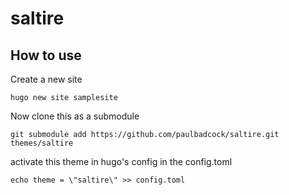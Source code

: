# saltire

## How to use

Create a new site

```shell
hugo new site samplesite
```

Now clone this as a submodule

```shell
git submodule add https://github.com/paulbadcock/saltire.git themes/saltire
```

activate this theme in hugo's config in the config.toml

```shell
echo theme = \"saltire\" >> config.toml
```
